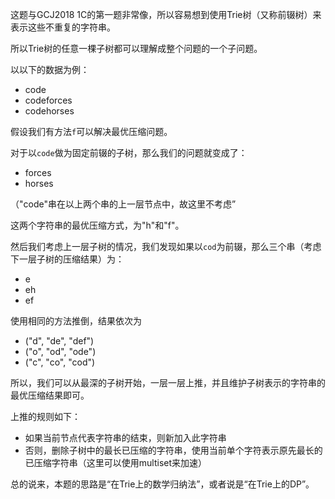 这题与GCJ2018 1C的第一题非常像，所以容易想到使用Trie树（又称前辍树）来表示这些不重复的字符串。

所以Trie树的任意一棵子树都可以理解成整个问题的一个子问题。

以以下的数据为例：

* code
* codeforces
* codehorses

假设我们有方法`f`可以解决最优压缩问题。

对于以`code`做为固定前辍的子树，那么我们的问题就变成了：

* forces
* horses

（"code"串在以上两个串的上一层节点中，故这里不考虑”

这两个字符串的最优压缩方式，为"h"和"f"。

然后我们考虑上一层子树的情况，我们发现如果以`cod`为前辍，那么三个串（考虑下一层子树的压缩结果）为：

* e
* eh
* ef

使用相同的方法推倒，结果依次为

* ("d", "de", "def")
* ("o", "od", "ode")
* ("c", "co", "cod")

所以，我们可以从最深的子树开始，一层一层上推，并且维护子树表示的字符串的最优压缩结果即可。

上推的规则如下：

* 如果当前节点代表字符串的结束，则新加入此字符串
* 否则，删除子树中的最长已压缩的字符串，使用当前单个字符表示原先最长的已压缩字符串（这里可以使用multiset<int>来加速）

总的说来，本题的思路是“在Trie上的数学归纳法”，或者说是“在Trie上的DP”。
